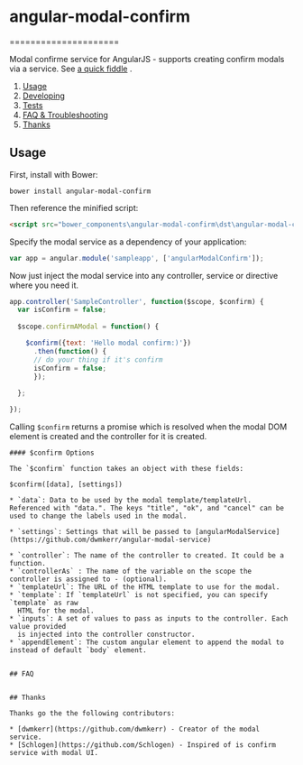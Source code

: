 # angular-modal-confirm

=====================

Modal confirme service for AngularJS - supports creating confirm modals via a service. See [a quick fiddle](https://jsfiddle.net/riderx/aa0L1xb7/) .

1. [Usage](#usage)
2. [Developing](#developing)
3. [Tests](#tests)
4. [FAQ & Troubleshooting](#faq)
5. [Thanks](#thanks)

## Usage

First, install with Bower:

```
bower install angular-modal-confirm
```


Then reference the minified script:

```html
<script src="bower_components\angular-modal-confirm\dst\angular-modal-confirm.js"></script>
```

Specify the modal service as a dependency of your application:

```js
var app = angular.module('sampleapp', ['angularModalConfirm']);
```

Now just inject the modal service into any controller, service or directive where you need it.

```js
app.controller('SampleController', function($scope, $confirm) {
  var isConfirm = false;
  
  $scope.confirmAModal = function() {

  	$confirm({text: 'Hello modal confirm:)'})
      .then(function() {
      // do your thing if it's confirm
      isConfirm = false;
      });
      
  };

});
```

Calling `$confirm` returns a promise which is resolved when the modal DOM element is created
and the controller for it is created. 

```
#### $confirm Options

The `$confirm` function takes an object with these fields:

$confirm([data], [settings])

* `data`: Data to be used by the modal template/templateUrl. Referenced with "data.". The keys "title", "ok", and "cancel" can be used to change the labels used in the modal.

* `settings`: Settings that will be passed to [angularModalService](https://github.com/dwmkerr/angular-modal-service)

* `controller`: The name of the controller to created. It could be a function.
* `controllerAs` : The name of the variable on the scope the controller is assigned to - (optional).
* `templateUrl`: The URL of the HTML template to use for the modal.
* `template`: If `templateUrl` is not specified, you can specify `template` as raw
  HTML for the modal.
* `inputs`: A set of values to pass as inputs to the controller. Each value provided
  is injected into the controller constructor.
* `appendElement`: The custom angular element to append the modal to instead of default `body` element.


## FAQ


## Thanks

Thanks go the the following contributors:

* [dwmkerr](https://github.com/dwmkerr) - Creator of the modal service.
* [Schlogen](https://github.com/Schlogen) - Inspired of is confirm service with modal UI.
